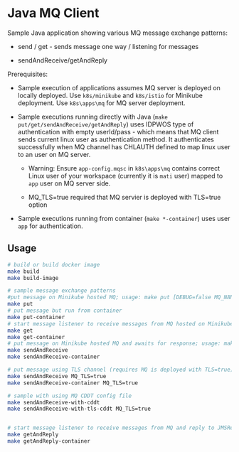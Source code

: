 # Java MQ Client

Sample Java application showing various MQ message exchange patterns:

* send / get  - sends message one way / listening for messages

* sendAndReceive/getAndReply

Prerequisites:

* Sample execution of applications assumes MQ server is deployed on locally deployed. Use `k8s/minikube` and `k8s/istio` for Minikube deployment. Use `k8s\apps\mq` for MQ server deployment.

* Sample executions running directly with Java (`make put/get/sendAndReceive/getAndReply`) uses IDPWOS type of authentication with empty userId/pass - which means that MQ client sends current linux user as authentication method. It authenticates successfully when MQ channel has CHLAUTH defined to map linux user to an user on MQ server.

  * Warning: Ensure `app-config.mqsc` in `k8s\apps\mq` contains correct Linux user of your workspace (currently it is `mati` user) mapped to `app` user on MQ server side.

  * MQ_TLS=true required that MQ servier is deployed with TLS=true option

* Sample executions running from container (`make *-container`) uses user `app` for authentication.

## Usage

```bash
# build or build docker image
make build
make build-image

# sample message exchange patterns
#put message on Minikube hosted MQ; usage: make put [DEBUG=false MQ_NAME=dev1 MQ_PORT=1414 MQ_CHANNEL=APPA.SVRCONN MQ_QUEUE=APPA.RQ.APPB]
make put
# put message but run from container
make put-container
# start message listener to receive messages from MQ hosted on Minikube; usage: make get [DEBUG=false MQ_NAME=dev1 MQ_PORT=1414 MQ_CHANNEL=APPA.SVRCONN MQ_QUEUE=APPA.RQ.APPB]
make get
make get-container
# put message on Minikube hosted MQ and awaits for response; usage: make put [DEBUG=false MQ_NAME=dev1 MQ_PORT=1414 MQ_CHANNEL=APPA.SVRCONN MQ_QUEUE=APPA.RQ.APPB]
make sendAndReceive
make sendAndReceive-container

# put message using TLS channel (requires MQ is deployed with TLS=true)
make sendAndReceive MQ_TLS=true
make sendAndReceive-container MQ_TLS=true

# sample with using MQ CDDT config file
make sendAndReceive-with-cddt
make sendAndReceive-with-tls-cddt MQ_TLS=true


# start message listener to receive messages from MQ and reply to JMSReplyTo queue; usage: make put [DEBUG=false MQ_NAME=dev1 MQ_PORT=1414 MQ_CHANNEL=APPA.SVRCONN MQ_QUEUE=APPA.RQ.APPB]
make getAndReply
make getAndReply-container
```
